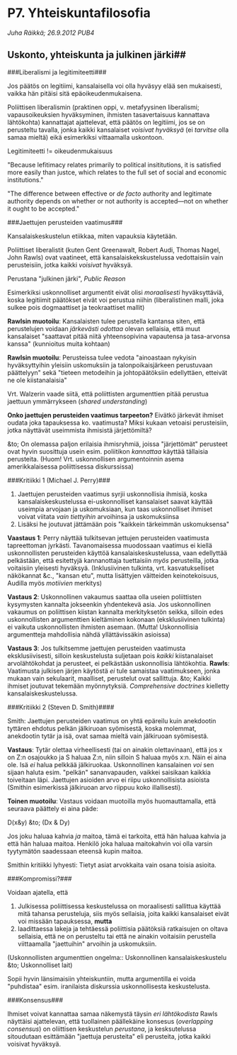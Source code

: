 # P7. Yhteiskuntafilosofia #
_Juha Räikkä; 26.9.2012 PUB4_

## Uskonto, yhteiskunta ja julkinen järki##

###Liberalismi ja legitimiteetti###

Jos päätös on legitiimi, kansalaisella voi olla hyväsyy elää sen mukaisesti,
vaikka hän pitäisi sitä epäoikeudenmukaisena.

Poliittisen liberalismin (praktinen oppi, v. metafyysinen liberalismi; vapausoikeuksien
hyväksyminen, ihmisten tasavertaisuus kannattava lähtökohta) 
kannattajat ajattelevat, että päätös on legitiimi, jos se on
perusteltu tavalla, jonka kaikki kansalaiset _voisivat hyväksyä_ (ei _tarvitse_
olla samaa mieltä) eikä esimerkiksi vittaamalla uskontoon.

Legitimiteetti != oikeudenmukaisuus

"Because lefitimacy relates primarily to political insititutions, it is 
satisfied more easily than justce, which relates to the full set of social and
economic institutions."

"The difference between effective or _de facto_ authority and legitimate authority
depends on whether or not authority is accepted&mdash;not on whether it ought
to be accepted."

###Jaettujen perusteiden vaatimus###

Kansalaiskeskustelun etiikkaa, miten vapauksia käytetään.

Poliittiset liberalistit (kuten Gent Greenawalt, Robert Audi, Thomas Nagel, John Rawls)
ovat vaatineet, että kansalaiskekskustelussa vedottaisiin vain perusteisiin, jotka kaikki
_voisivat_ hyväksyä.

Perustana "julkinen järki", _Public Reason_

Esimerkiksi uskonnolliset argumentit eivät olisi _moraalisesti_ hyväksyttäviä,
koska legitiimit päätökset eivät voi perustua niihin (liberalistinen malli,
joka sulkee pois dogmaattiset ja teokraattiset mallit)

**Rawlsin muotoilu**: Kansalaisten tulee perustella kantansa siten,
että perustelujen voidaan _järkevästi odottaa_ olevan sellaisia, että muut
kansalaiset "saattavat pitää niitä yhteensopivina vapautensa ja tasa-arvonsa kanssa"
(kunnioitus muita kohtaan)

**Rawlsin muotoilu**: Perusteissa tulee vedota "ainoastaan nykyisin
hyväksyttyihin yleisiin uskomuksiin ja talonpoikaisjärkeen perustuvaan päättelyyn"
sekä "tieteen metodeihin ja johtopäätöksiin edellyttäen, etteivät ne ole
kiistanalaisia"

Vrt. Walzerin vaade siitä, että poliittisten argumenttien pitää perustua
jaettuun ymmärrykseen (_shared understanding_)

**Onko jaettujen perusteiden vaatimus tarpeeton?** Eivätkö järkevät ihmiset
oudata joka tapauksessa ko. vaatimusta? Miksi kukaan vetoaisi perusteisiin, jotka
näyttävät useimmista ihmisistä järjettömiltä?

&to; On olemassa paljon erilaisia ihmisryhmiä, joissa "järjettömät" perusteet
ovat hyvin suosittuja usein esim. poliitikon _kannattaa_ käyttää tällaisia
perusteita. (Huom! Vrt. uskonnollisen argumentoinnin asema amerikkalaisessa
poliittisessa diskurssissa)

###Kritiikki 1 (Michael J. Perry)###

1. Jaettujen perusteiden vaatimus syrjii uskonnollisia ihmisiä, koska
kansalaiskeskustelussa ei-uskonnolliset kansalaiset saavat käyttää useimpia
arvojaan ja uskomuksiaan, kun taas uskonnolliset ihmiset voivat viitata _vain tiettyihin_
arvoihinsa ja uskomuksiinsa
2. Lisäksi he joutuvat jättämään pois "kaikkein tärkeimmän uskomuksensa"

**Vaastaus 1**: Perry näyttää tulkitsevan jettujen perusteiden
vaatimusta tapreettoman jyrkästi. Tavanomaisessa muodossaan vaatimus ei
kiellä uskonnollisten perusteiden käyttöä kansalaiskeskustelussa, vaan
edellyttää pelkästään, että esitettyjä kannanottaja tuettaisiin _myös_ perusteilla,
jotka voitaisiin yleisesti hyväksyä. (Inklusiivinen tulkinta, vrt. kasvatukselliset
näkökannat &amp;c., "kansan etu", mutta lisättyjen väitteiden keinotekoisuus,
Audilla myös _motiivien_ merkitys)

**Vastaus 2**: Uskonnollinen vakaumus saattaa olla useien poliittisten kysymysten
kannalta jokseenkin yhdentekevä asia. Jos uskonnollinen vakaumus on poliittisen
kiistan kannalta merkityksetön seikka, silloin edes uskonnollisten
argumenttien kieltäminen kokonaan (eksklusiivinen tulkinta) ei vaikuta
uskonnollisten ihmisten asemaan. (Mutta! Uskonnollisia argumentteja
mahdollisia nähdä yllättävissäkin asioissa)

**Vastaus 3**: Jos tulkitsemme jaettujen perusteiden vaatimusta eksklusiivisesti,
silloin keskustelusta suljetaan pois _kaikki_ kiistanalaiset arvolähtökohdat
ja perusteet, ei pelkästään uskonnollisia lähtökohtia. **Rawls**: Vaatimusta
julkisen järjen käytöstä _ei_ tule samaistaa vaatimukseen, jonka mukaan vain
sekulaarit, maalliset, perustelut ovat sallittuja. &to; Kaikki ihmiset joutuvat
tekemään myönnytyksiä. _Comprehensive doctrines_ kielletty kansalaiskeskustelussa. 

###Kritiikki 2 (Steven D. Smith)####

Smith: Jaettujen perusteiden vaatimus on yhtä epäreilu kuin anekdootin
tyttären ehdotus pelkän jälkiruoan syömisestä, koska molemmat, anekdootin
tytär ja isä, ovat samaa mieltä vain jälkiruoan syömisestä.

**Vastaus**: Tytär olettaa virheellisesti (tai on ainakin olettavinaan), 
että jos x on Z:n osajoukko ja S haluaa Z:n, niin silloin S haluaa myös x:n.
Näin ei aina ole. Isä _ei_ halua pelkkää jälkiruokaa. Uskonnollinen kansalainen
_voi_ sen sijaan haluta esim. "pelkän" sananvapauden, vaikkei saisikaan
kaikkia toiveitaan läpi. Jaettujen asioiden arvo ei riipu uskonnollisista
asioista (Smithin esimerkissä jälkiruoan arvo riippuu koko illallisesti).

**Toinen muotoilu**:  Vastaus voidaan muotoilla myös huomauttamalla, että
seuraava päättely ei aina päde:

D(x&amp;y) &to; (Dx &amp; Dy)

Jos joku haluaa kahvia _ja_ maitoa, tämä ei tarkoita, että hän haluaa kahvia
ja että hän haluaa maitoa. Henkilö joka haluaa maitokahvin voi olla varsin tyytymätön
saadessaan eteensä kupin maitoa.

Smithin kritiikki lyhyesti: Tietyt asiat arvokkaita vain osana toisia asioita.

###Kompromissi?###

Voidaan ajatella, että 
1. Julkisessa poliittisessa keskustelussa on moraalisesti sallittua käyttää mitä tahansa
perusteluja, siis myös sellaisia, joita kaikki kansalaiset eivät voi missään tapauksessa,
**mutta**
2. laadittaessa lakeja ja tehtäessä poliittisia päätöksiä ratkaisujen on oltava
sellaisia, että ne on perusteltu tai että ne ainakin voitaisiin perustella viittaamalla
"jaettuihin" arvoihin ja uskomuksiin. 

(Uskonnollisten argumenttien ongelma:: Uskonnollinen kansalaiskeskustelu &to;
Uskonnolliset lait)

Sopii hyvin länsimaisiin yhteiskuntiin, mutta argumentilla ei voida "puhdistaa"
esim. iranilaista diskurssia uskonnollisesta keskustelusta.

###Konsensus###

Ihmiset voivat kannattaa samaa näkemystä täysin _eri lähtökodista_
Rawls näyttäisi ajattelevan, että tuollainen päällekäine konsesus
(_overlapping consensus_) on oliittisen keskustelun _perustana_, ja kesksutelussa
sitoudutaan esittämään "jaettuja perusteita" eli perusteita, jotka kaikki
voisivat hyväksyä.
